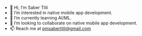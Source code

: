 - 👋 Hi, I’m Saber Tlili
- 👀 I’m interested in native mobile app development.
- 🌱 I’m currently learning AI/ML.
- 💞️ I’m looking to collaborate on native mobile app development.
- 📫 Reach me at pmsabertlili@gmail.com

<!---
pmsabertlili/pmsabertlili is a ✨ special ✨ repository because its `README.md` (this file) appears on your GitHub profile.
You can click the Preview link to take a look at your changes.
--->
